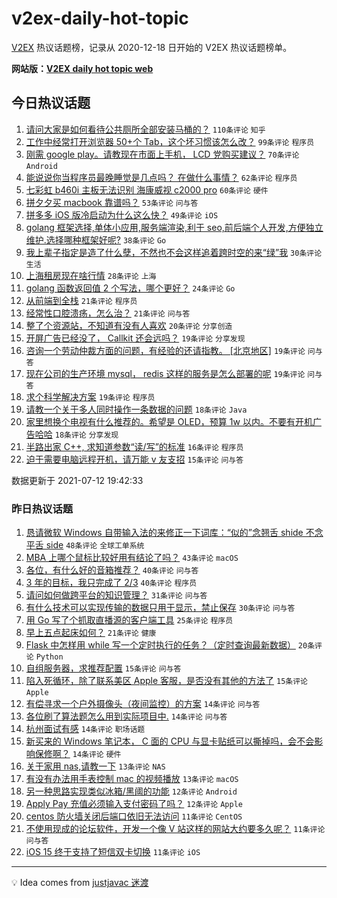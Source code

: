 # v2ex-daily-hot-topic

[V2EX](https://www.v2ex.com/) 热议话题榜，记录从 2020-12-18 日开始的 V2EX 热议话题榜单。

**网站版：[V2EX daily hot topic web](https://boojack.github.io/v2ex-daily-hot-topic-web/)**

## 今日热议话题

<!-- TODAY BEGIN -->

1. [请问大家是如何看待公共厕所全部安装马桶的？](https://www.v2ex.com/t/788972) `110条评论` `知乎`
1. [工作中经常打开浏览器 50+个 Tab，这个坏习惯该怎么改？](https://www.v2ex.com/t/789057) `99条评论` `程序员`
1. [刚需 google play。请教现在市面上手机， LCD 党购买建议？](https://www.v2ex.com/t/788973) `70条评论` `Android`
1. [能说说你当程序员最晚睡觉是几点吗？ 在做什么事情？](https://www.v2ex.com/t/788925) `62条评论` `程序员`
1. [七彩虹 b460i 主板无法识别 海康威视 c2000 pro](https://www.v2ex.com/t/788944) `60条评论` `硬件`
1. [拼夕夕买 macbook 靠谱吗？](https://www.v2ex.com/t/788920) `53条评论` `问与答`
1. [拼多多 iOS 版冷启动为什么这么快？](https://www.v2ex.com/t/788942) `49条评论` `iOS`
1. [golang 框架选择,单体小应用,服务端渲染,利于 seo,前后端个人开发,方便独立维护.选择哪种框架好呢?](https://www.v2ex.com/t/788971) `38条评论` `Go`
1. [我上辈子指定是造了什么孽，不然也不会这样追着跨时空的来“绿”我](https://www.v2ex.com/t/789013) `30条评论` `生活`
1. [上海租房现在啥行情](https://www.v2ex.com/t/788921) `28条评论` `上海`
1. [golang 函数返回值 2 个写法，哪个更好？](https://www.v2ex.com/t/789079) `24条评论` `Go`
1. [从前端到全栈](https://www.v2ex.com/t/789108) `21条评论` `程序员`
1. [经常性口腔溃疡，怎么治？](https://www.v2ex.com/t/789010) `21条评论` `问与答`
1. [整了个资源站，不知道有没有人喜欢](https://www.v2ex.com/t/789014) `20条评论` `分享创造`
1. [开屏广告已经没了， Callkit 还会远吗？](https://www.v2ex.com/t/789101) `19条评论` `分享发现`
1. [咨询一个劳动仲裁方面的问题，有经验的还请指教。 [北京地区]](https://www.v2ex.com/t/788989) `19条评论` `问与答`
1. [现在公司的生产环境 mysql， redis 这样的服务是怎么部署的呢](https://www.v2ex.com/t/788949) `19条评论` `问与答`
1. [求个科学解决方案](https://www.v2ex.com/t/788940) `19条评论` `程序员`
1. [请教一个关于多人同时操作一条数据的问题](https://www.v2ex.com/t/789061) `18条评论` `Java`
1. [家里想换个电视有什么推荐的。希望是 OLED，预算 1w 以内。不要有开机广告哈哈](https://www.v2ex.com/t/789000) `18条评论` `分享发现`
1. [半路出家 C++, 求知道参数“读/写”的标准](https://www.v2ex.com/t/788934) `16条评论` `程序员`
1. [迫于需要电脑远程开机，请万能 v 友支招](https://www.v2ex.com/t/789095) `15条评论` `问与答`

数据更新于 2021-07-12 19:42:33

<!-- TODAY END -->

### 昨日热议话题

<!-- YESTERDAY BEGIN -->

1. [恳请微软 Windows 自带输入法的来修正一下词库：“似的”念翘舌 shide 不念平舌 side](https://www.v2ex.com/t/788822) `48条评论` `全球工单系统`
1. [MBA 上哪个鼠标比较好用有结论了吗？](https://www.v2ex.com/t/788802) `43条评论` `macOS`
1. [各位，有什么好的音箱推荐？](https://www.v2ex.com/t/788793) `40条评论` `问与答`
1. [3 年的目标，我只完成了 2/3](https://www.v2ex.com/t/788796) `40条评论` `程序员`
1. [请问如何做跨平台的知识管理？](https://www.v2ex.com/t/788826) `31条评论` `问与答`
1. [有什么技术可以实现传输的数据只用于显示，禁止保存](https://www.v2ex.com/t/788887) `30条评论` `问与答`
1. [用 Go 写了个抓取直播源的客户端工具](https://www.v2ex.com/t/788806) `25条评论` `程序员`
1. [早上五点起床如何？](https://www.v2ex.com/t/788874) `21条评论` `健康`
1. [Flask 中怎样用 while 写一个定时执行的任务？（定时查询最新数据）](https://www.v2ex.com/t/788811) `20条评论` `Python`
1. [自组服务器，求推荐配置](https://www.v2ex.com/t/788827) `15条评论` `问与答`
1. [陷入死循环，除了联系美区 Apple 客服，是否没有其他的方法了](https://www.v2ex.com/t/788885) `15条评论` `Apple`
1. [有偿寻求一个户外摄像头（夜间监控）的方案](https://www.v2ex.com/t/788903) `14条评论` `问与答`
1. [各位刷了算法题怎么用到实际项目中.](https://www.v2ex.com/t/788868) `14条评论` `问与答`
1. [杭州面试有感](https://www.v2ex.com/t/788865) `14条评论` `职场话题`
1. [新买来的 Windows 笔记本， C 面的 CPU 与显卡贴纸可以撕掉吗，会不会影响保修啊？](https://www.v2ex.com/t/788794) `14条评论` `硬件`
1. [关于家用 nas,请教一下](https://www.v2ex.com/t/788851) `13条评论` `NAS`
1. [有没有办法用手表控制 mac 的视频播放](https://www.v2ex.com/t/788820) `13条评论` `macOS`
1. [另一种思路实现类似冰箱/黑阈的功能](https://www.v2ex.com/t/788902) `12条评论` `Android`
1. [Apply Pay 充值必须输入支付密码了吗？](https://www.v2ex.com/t/788795) `12条评论` `Apple`
1. [centos 防火墙关闭后端口依旧无法访问](https://www.v2ex.com/t/788849) `11条评论` `CentOS`
1. [不使用现成的论坛软件，开发一个像 V 站这样的网站大约要多久呢？](https://www.v2ex.com/t/788836) `11条评论` `问与答`
1. [iOS 15 终于支持了短信双卡切换](https://www.v2ex.com/t/788816) `11条评论` `iOS`

<!-- YESTERDAY END -->

---

💡 Idea comes from [justjavac 迷渡](https://github.com/justjavac/)
